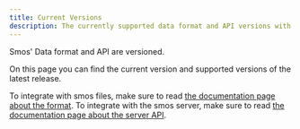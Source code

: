 ```yaml
---
title: Current Versions
description: The currently supported data format and API versions with instructions on how to integrate your application with smos
---
```



Smos' Data format and API are versioned.

On this page you can find the current version and supported versions of the latest release.

To integrate with smos files, make sure to read [the documentation page about the format](/smos/file).
To integrate with the smos server, make sure to read [the documentation page about the server API](/smos-server).

